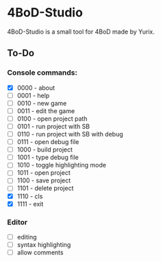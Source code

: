 # 4BoD-Studio
4BoD-Studio is a small tool for 4BoD made by Yurix.

## To-Do
### Console commands:
- [x] 0000 - about
- [ ] 0001 - help
- [ ] 0010 - new game
- [ ] 0011 - edit the game
- [ ] 0100 - open project path
- [ ] 0101 - run project with SB
- [ ] 0110 - run project with SB with debug
- [ ] 0111 - open debug file
- [ ] 1000 - build project
- [ ] 1001 - type debug file
- [ ] 1010 - toggle highlighting mode
- [ ] 1011 - open project
- [ ] 1100 - save project
- [ ] 1101 - delete project
- [x] 1110 - cls
- [x] 1111 - exit
### Editor
- [ ] editing
- [ ] syntax highlighting
- [ ] allow comments
